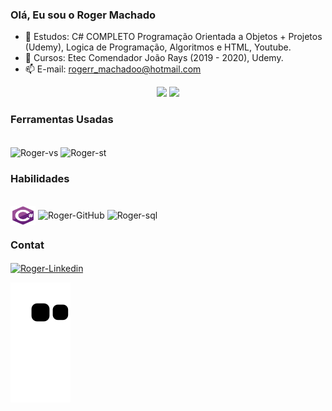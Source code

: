 ### Olá, Eu sou o Roger Machado

- 📗 Estudos: C# COMPLETO Programação Orientada a Objetos + Projetos (Udemy), Logica de Programação, Algoritmos e HTML, Youtube.
- 📘 Cursos: Etec Comendador João Rays (2019 - 2020), Udemy.   
- 📫 E-mail: rogerr_machadoo@hotmail.com

<div align="center">
  <a href="https://github.com/Roger-Machado"></a>
  <img height="180em" src="https://github-readme-stats.vercel.app/api?username=Roger-Machado&show_icons=true&theme=dark&include_all_commits=true&count_private=true">
  <img height="180em" src="https://github-readme-stats.vercel.app/api/top-langs/?username=Roger-Machado&layout=compact&langs_count=7&theme=dark">
</div>

### **Ferramentas Usadas** 

<div style="display: inline_block"><br>
  
  <img align="center" alt="Roger-vs" height="30" width="40" src="https://cdn.jsdelivr.net/gh/devicons/devicon/icons/vscode/vscode-original.svg">
  <img align="center" alt="Roger-st" height="30" width="40" src="https://cdn.jsdelivr.net/gh/devicons/devicon/icons/visualstudio/visualstudio-plain.svg">
  
</div>
        
     
### **Habilidades** 
 
<div style="display: inline_block"><br>
  
<img align="center" alt="Roger-Csharp" height="30" width="40" src="https://raw.githubusercontent.com/devicons/devicon/master/icons/csharp/csharp-original.svg">
<img align="center" alt="Roger-GitHub" height="30" width="40" src="https://cdn.jsdelivr.net/gh/devicons/devicon/icons/github/github-original-wordmark.svg">
<img align="center" alt="Roger-sql" height="30" width="40" src="https://cdn.jsdelivr.net/gh/devicons/devicon/icons/mysql/mysql-original-wordmark.svg" >
  
</div>
  
### **Contat** 
  
<a target="_blank" href="https://www.linkedin.com/in/roger-machado-04b094240/"><img align="center" alt="Roger-Linkedin" height="30" width="40" src="https://cdn.jsdelivr.net/gh/devicons/devicon/icons/linkedin/linkedin-original.svg"></a>
  

![Snake animation](https://github.com/rafaballerini/rafaballerini/blob/output/github-contribution-grid-snake.svg)
